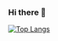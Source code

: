 ### Hi there 👋

<!-- ![Anurag's GitHub stats](https://github-readme-stats.vercel.app/api?username=anuraghazra&show_icons=true&theme=radical) -->

[![Top Langs](https://github-readme-stats.vercel.app/api/top-langs/?username=giannigdev&layout=compact)](https://github.com/giannigdev)


<!--
**giannigdev/giannigdev** is a ✨ _special_ ✨ repository because its `README.md` (this file) appears on your GitHub profile.

Here are some ideas to get you started:

- 🔭 I’m currently working on ...
- 🌱 I’m currently learning ...
- 👯 I’m looking to collaborate on ...
- 🤔 I’m looking for help with ...
- 💬 Ask me about ...
- 📫 How to reach me: ...
- 😄 Pronouns: ...
- ⚡ Fun fact: ...
-->
